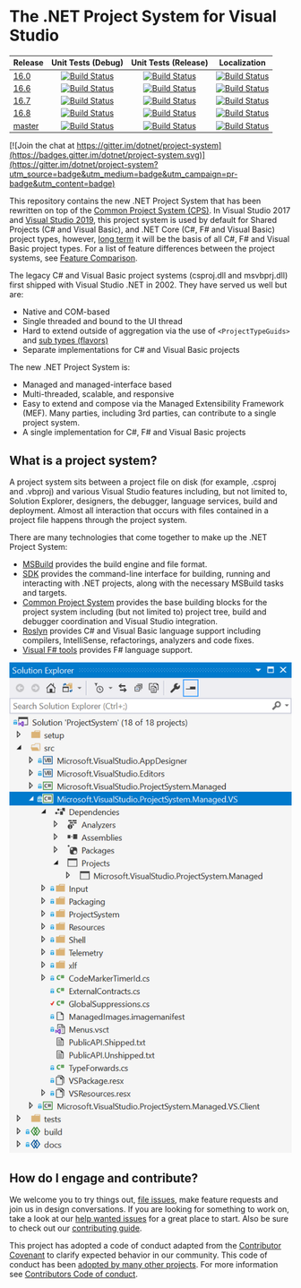 # The .NET Project System for Visual Studio

|Release|Unit Tests (Debug)|Unit Tests (Release)|Localization|
|---|:--:|:--:|:--:|
|[16.0](https://github.com/dotnet/project-system/tree/dev16.0.x)|[![Build Status](https://dev.azure.com/dnceng/public/_apis/build/status/dotnet/project-system/unit-tests?branchName=dev16.0.x&jobName=Windows&configuration=Windows%20debug&label=dev16.0.x)](https://dev.azure.com/dnceng/public/_build/latest?definitionId=406&branchName=dev16.0.x)|[![Build Status](https://dev.azure.com/dnceng/public/_apis/build/status/dotnet/project-system/unit-tests?branchName=dev16.0.x&jobName=Windows&configuration=Windows%20Release&label=dev16.0.x)](https://dev.azure.com/dnceng/public/_build/latest?definitionId=406&branchName=dev16.0.x)|[![Build Status](https://dev.azure.com/dnceng/public/_apis/build/status/dotnet/project-system/unit-tests?branchName=dev16.0.x&jobName=Spanish&label=dev16.0.x)](https://dev.azure.com/dnceng/public/_build/latest?definitionId=406&branchName=dev16.0.x)|
|[16.6](https://github.com/dotnet/project-system/tree/dev16.6.x)|[![Build Status](https://dev.azure.com/dnceng/public/_apis/build/status/dotnet/project-system/unit-tests?branchName=dev16.6.x&jobName=Windows_Debug&%20debug&label=dev16.6.x)](https://dev.azure.com/dnceng/public/_build/latest?definitionId=406&branchName=dev16.6.x)|[![Build Status](https://dev.azure.com/dnceng/public/_apis/build/status/dotnet/project-system/unit-tests?branchName=dev16.6.x&jobName=Windows_Release&%20Release&label=dev16.6.x)](https://dev.azure.com/dnceng/public/_build/latest?definitionId=406&branchName=dev16.6.x)|[![Build Status](https://dev.azure.com/dnceng/public/_apis/build/status/dotnet/project-system/unit-tests?branchName=dev16.6.x&jobName=Spanish&label=dev16.6.x)](https://dev.azure.com/dnceng/public/_build/latest?definitionId=406&branchName=dev16.6.x)|
|[16.7](https://github.com/dotnet/project-system/tree/dev16.7.x)|[![Build Status](https://dev.azure.com/dnceng/public/_apis/build/status/dotnet/project-system/unit-tests?branchName=dev16.7.x&jobName=Windows_Debug&%20debug&label=dev16.7.x)](https://dev.azure.com/dnceng/public/_build/latest?definitionId=406&branchName=dev16.7.x)|[![Build Status](https://dev.azure.com/dnceng/public/_apis/build/status/dotnet/project-system/unit-tests?branchName=dev16.7.x&jobName=Windows_Release&%20Release&label=dev16.7.x)](https://dev.azure.com/dnceng/public/_build/latest?definitionId=406&branchName=dev16.7.x)|[![Build Status](https://dev.azure.com/dnceng/public/_apis/build/status/dotnet/project-system/unit-tests?branchName=dev16.7.x&jobName=Spanish&label=dev16.7.x)](https://dev.azure.com/dnceng/public/_build/latest?definitionId=406&branchName=dev16.7.x)|
|[16.8](https://github.com/dotnet/project-system/tree/dev16.8.x)|[![Build Status](https://dev.azure.com/dnceng/public/_apis/build/status/dotnet/project-system/unit-tests?branchName=dev16.8.x&jobName=Windows_Debug&%20debug&label=dev16.8.x)](https://dev.azure.com/dnceng/public/_build/latest?definitionId=406&branchName=dev16.8.x)|[![Build Status](https://dev.azure.com/dnceng/public/_apis/build/status/dotnet/project-system/unit-tests?branchName=dev16.8.x&jobName=Windows_Release&%20Release&label=dev16.8.x)](https://dev.azure.com/dnceng/public/_build/latest?definitionId=406&branchName=dev16.8.x)|[![Build Status](https://dev.azure.com/dnceng/public/_apis/build/status/dotnet/project-system/unit-tests?branchName=dev16.8.x&jobName=Spanish&label=dev16.8.x)](https://dev.azure.com/dnceng/public/_build/latest?definitionId=406&branchName=dev16.8.x)|
|[master](https://github.com/dotnet/project-system/tree/master)|[![Build Status](https://dev.azure.com/dnceng/public/_apis/build/status/dotnet/project-system/unit-tests?branchName=master&jobName=Windows_Debug&%20debug&label=master)](https://dev.azure.com/dnceng/public/_build/latest?definitionId=406&branchName=master)|[![Build Status](https://dev.azure.com/dnceng/public/_apis/build/status/dotnet/project-system/unit-tests?branchName=master&jobName=Windows_Release&%20Release&label=master)](https://dev.azure.com/dnceng/public/_build/latest?definitionId=406&branchName=master)|[![Build Status](https://dev.azure.com/dnceng/public/_apis/build/status/dotnet/project-system/unit-tests?branchName=master&jobName=Spanish&label=master)](https://dev.azure.com/dnceng/public/_build/latest?definitionId=406&branchName=master)|

[![Join the chat at https://gitter.im/dotnet/project-system](https://badges.gitter.im/dotnet/project-system.svg)](https://gitter.im/dotnet/project-system?utm_source=badge&utm_medium=badge&utm_campaign=pr-badge&utm_content=badge)

This repository contains the new .NET Project System that has been rewritten on top of the [Common Project System (CPS)](https://github.com/microsoft/vsprojectsystem). In Visual Studio 2017 and [Visual Studio 2019](https://www.visualstudio.com/vs/), this project system is used by default for Shared Projects (C# and Visual Basic), and .NET Core (C#, F# and Visual Basic) project types, however, [long term](docs/repo/roadmap.md) it will be the basis of all C#, F# and Visual Basic project types. For a list of feature differences between the project systems, see [Feature Comparison](https://github.com/dotnet/project-system/blob/master/docs/feature-comparison.md).

The legacy C# and Visual Basic project systems (csproj.dll and msvbprj.dll) first shipped with Visual Studio .NET in 2002. They have served us well but are:

- Native and COM-based
- Single threaded and bound to the UI thread
- Hard to extend outside of aggregation via the use of `<ProjectTypeGuids>` and [sub types (flavors)](https://docs.microsoft.com/en-us/visualstudio/extensibility/internals/project-types)
- Separate implementations for C# and Visual Basic projects

The new .NET Project System is:

- Managed and managed-interface based
- Multi-threaded, scalable, and responsive
- Easy to extend and compose via the Managed Extensibility Framework (MEF). Many parties, including 3rd parties, can contribute to a single project system.
- A single implementation for C#, F# and Visual Basic projects

## What is a project system?
A project system sits between a project file on disk (for example, .csproj and .vbproj) and various Visual Studio features including, but not limited to, Solution Explorer, designers, the debugger, language services, build and deployment. Almost all interaction that occurs with files contained in a project file happens through the project system.

There are many technologies that come together to make up the .NET Project System:

- [MSBuild](https://github.com/microsoft/msbuild) provides the build engine and file format.
- [SDK](https://github.com/dotnet/sdk) provides the command-line interface for building, running and interacting with .NET projects, along with the necessary MSBuild tasks and targets.
- [Common Project System](https://github.com/microsoft/vsprojectsystem) provides the base building blocks for the project system including (but not limited to) project tree, build and debugger coordination and Visual Studio integration.
- [Roslyn](https://github.com/dotnet/roslyn) provides C# and Visual Basic language support including compilers, IntelliSense, refactorings, analyzers and code fixes.
- [Visual F# tools](https://github.com/Microsoft/visualfsharp) provides F# language support.

![image](docs/repo/images/solution-explorer.png)

## How do I engage and contribute?
We welcome you to try things out, [file issues](https://github.com/dotnet/project-system/issues), make feature requests and join us in design conversations. If you are looking for something to work on, take a look at our [help wanted issues](https://github.com/dotnet/project-system/issues?q=is%3Aopen+is%3Aissue+label%3A%22Help+Wanted%22) for a great place to start. Also be sure to check out our [contributing guide](CONTRIBUTING.md).

This project has adopted a code of conduct adapted from the [Contributor Covenant](http://contributor-covenant.org/) to clarify expected behavior in our community. This code of conduct has been [adopted by many other projects](http://contributor-covenant.org/adopters/). For more information see [Contributors Code of conduct](https://github.com/dotnet/home/blob/master/guidance/be-nice.md). 
